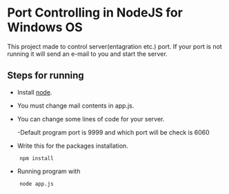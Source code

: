 # Port Controlling in NodeJS for Windows OS

This project made to control server(entagration etc.) port. 
If your port is not running it will send an e-mail to you and start the server.

## Steps for running

- Install [node](https://nodejs.org/en/).

- You must change mail contents in app.js.

- You can change some lines of code for your server.

  -Default program port is 9999 and which port will be check is 6060

- Write this for the packages installation.
``` 
    npm install
```
- Running program with
``` 
    node app.js
```
